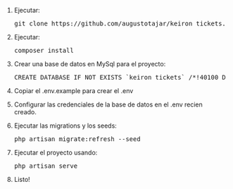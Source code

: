 1. Ejecutar:
    <pre>git clone https://github.com/augustotajar/keiron_tickets.git</pre>
2. Ejecutar:
    <pre>composer install</pre>
3. Crear una base de datos en MySql para el proyecto:
    <pre>CREATE DATABASE IF NOT EXISTS `keiron_tickets` /*!40100 DEFAULT CHARACTER SET utf8 */;</pre>

4. Copiar el .env.example para crear el .env
5. Configurar las credenciales de la base de datos en el .env recien creado.
6. Ejecutar las migrations y los seeds:
    <pre>php artisan migrate:refresh --seed</pre>
7. Ejecutar el proyecto usando:
    <pre>php artisan serve</pre>
8. Listo!